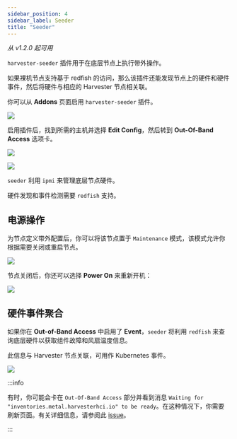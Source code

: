 ```yaml
---
sidebar_position: 4
sidebar_label: Seeder
title: "Seeder"
---
```


_从 v1.2.0 起可用_

`harvester-seeder` 插件用于在底层节点上执行带外操作。

如果裸机节点支持基于 redfish 的访问，那么该插件还能发现节点上的硬件和硬件事件，然后将硬件与相应的 Harvester 节点相关联。

你可以从 **Addons** 页面启用 `harvester-seeder` 插件。

![](/img/v1.2/vm-import-controller/EnableAddon.png)

启用插件后，找到所需的主机并选择 **Edit Config**，然后转到 **Out-Of-Band Access** 选项卡。

![](/img/v1.2/seeder/EditConfig.png)

![](/img/v1.2/seeder/OutOfBandAccess.png)

`seeder` 利用 `ipmi` 来管理底层节点硬件。

硬件发现和事件检测需要 `redfish` 支持。

## 电源操作

为节点定义带外配置后，你可以将该节点置于 `Maintenance` 模式，该模式允许你根据需要关闭或重启节点。

![](/img/v1.2/seeder/ShutdownReboot.png)

节点关闭后，你还可以选择 **Power On** 来重新开机：

![](/img/v1.2/seeder/PowerOn.png)


## 硬件事件聚合

如果你在 **Out-of-Band Access** 中启用了 **Event**，`seeder` 将利用 `redfish` 来查询底层硬件以获取组件故障和风扇温度信息。

此信息与 Harvester 节点关联，可用作 Kubernetes 事件。

![](/img/v1.2/seeder/HardwareEvents.png)


:::info

有时，你可能会卡在 `Out-Of-Band Access` 部分并看到消息 `Waiting for "inventories.metal.harvesterhci.io" to be ready`。在这种情况下，你需要刷新页面。有关详细信息，请参阅此 [issue](https://github.com/harvester/harvester/issues/4412)。

:::